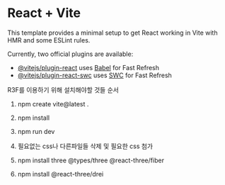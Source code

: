 # React + Vite

This template provides a minimal setup to get React working in Vite with HMR and some ESLint rules.

Currently, two official plugins are available:

- [@vitejs/plugin-react](https://github.com/vitejs/vite-plugin-react/blob/main/packages/plugin-react/README.md) uses [Babel](https://babeljs.io/) for Fast Refresh
- [@vitejs/plugin-react-swc](https://github.com/vitejs/vite-plugin-react-swc) uses [SWC](https://swc.rs/) for Fast Refresh


R3F를 이용하기 위해 설치해야할 것들 순서

1. npm create vite@latest .

2. npm install

3. npm run dev

4. 필요없는 css나 다른파일들 삭제 및 필요한 css 첨가

5. npm install three @types/three @react-three/fiber

6. npm install @react-three/drei
